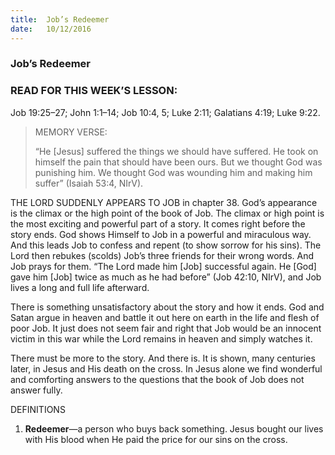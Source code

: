 ```yaml
---
title:  Job’s Redeemer
date:   10/12/2016
---
```


### Job’s Redeemer


### READ FOR THIS WEEK’S LESSON:
Job 19:25–27; John 1:1–14; Job 10:4, 5; Luke 2:11; Galatians 4:19; Luke 9:22.

> <p>MEMORY VERSE:</p>
> “He [Jesus] suffered the things we should have suffered. He took on himself the pain that should have been ours. But we thought God was punishing him. We thought God was wounding him and making him suffer” (Isaiah 53:4, NIrV).

THE LORD SUDDENLY APPEARS TO JOB in chapter 38. God’s appearance is the climax or the high point of the book of Job. The climax or high point is the most exciting and powerful part of a story. It comes right before the story ends. God shows Himself to Job in a powerful and miraculous way. And this leads Job to confess and repent (to show sorrow for his sins). The Lord then rebukes (scolds) Job’s three friends for their wrong words. And Job prays for them. “The Lord made him [Job] successful again. He [God] gave him [Job] twice as much as he had before” (Job 42:10, NIrV), and Job lives a long and full life afterward.

There is something unsatisfactory about the story and how it ends. God and Satan argue in heaven and battle it out here on earth in the life and flesh of poor Job. It just does not seem fair and right that Job would be an innocent victim in this war while the Lord remains in heaven and simply watches it. 

There must be more to the story. And there is. It is shown, many centuries later, in Jesus and His death on the cross. In Jesus alone we find wonderful and comforting answers to the questions that the book of Job does not answer fully.

DEFINITIONS

1.	**Redeemer**—a person who buys back something. Jesus bought our lives with His blood when He paid the price for our sins on the cross.